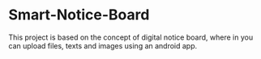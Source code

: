 # Smart-Notice-Board

This project is based on the concept of digital notice board, where in you can upload files, texts and images using an android app.
